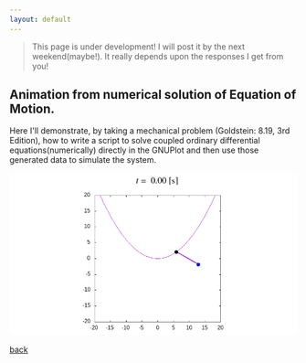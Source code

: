```yaml
---
layout: default
---
```


> This page is under development! I will post it by the next weekend(maybe!). It really depends upon the responses I get from you!

## Animation from numerical solution of Equation of Motion.

Here I'll demonstrate, by taking a mechanical problem (Goldstein: 8.19, 3rd Edition), how to write a script to solve coupled ordinary differential equations(numerically) directly in the GNUPlot and then use those generated data to simulate the system.

![pendulum](/assets/images/pendulum.gif)

[back](./)
